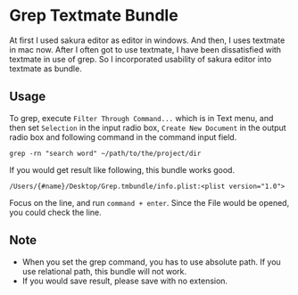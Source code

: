 Grep Textmate Bundle
====================

At first I used sakura editor as editor in windows. And then, I uses textmate in mac now. After I often got to use textmate, I have been dissatisfied with textmate in use of grep. So I incorporated usability of sakura editor into textmate as bundle.

## Usage

To grep, execute `Filter Through Command...` which is in Text menu, and then set `Selection` in the input radio box, `Create New Document` in the output radio box and following command in the command input field.

    grep -rn "search word" ~/path/to/the/project/dir

If you would get result like following, this bundle works good.

    /Users/{#name}/Desktop/Grep.tmbundle/info.plist:<plist version="1.0">

Focus on the line, and run `command + enter`. Since the File would be opened, you could check the line.

## Note

* When you set the grep command, you has to use absolute path. If you use relational path, this bundle will not work.
* If you would save result, please save with no extension.